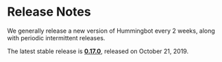 # Release Notes

We generally release a new version of Hummingbot every 2 weeks, along with periodic intermittent releases.

The latest stable release is **[0.17.0](/release-notes/0.17.0)**, released on October 21, 2019.
